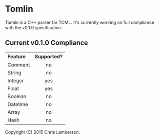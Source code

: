 Tomlin
======

Tomlin is a C++ parser for TOML. It's currently working on full compliance with
the v0.1.0 specification.

Current v0.1.0 Compliance
-------------------------

| Feature  | Supported? |
| :------- | :--------: |
| Comment  | no         |
| String   | no         |
| Integer  | yes        |
| Float    | yes        |
| Boolean  | no         |
| Datetime | no         |
| Array    | no         |
| Hash     | no         |

Copyright (C) 2015 Chris Lamberson.
